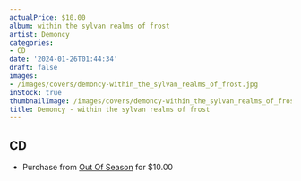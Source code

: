 ```yaml
---
actualPrice: $10.00
album: within the sylvan realms of frost
artist: Demoncy
categories:
- CD
date: '2024-01-26T01:44:34'
draft: false
images:
- /images/covers/demoncy-within_the_sylvan_realms_of_frost.jpg
inStock: true
thumbnailImage: /images/covers/demoncy-within_the_sylvan_realms_of_frost-thumb.jpg
title: Demoncy - within the sylvan realms of frost
---
```


## CD
* Purchase from [Out Of Season](https://www.outofseasonlabel.com/products/demoncy-cd) for $10.00
